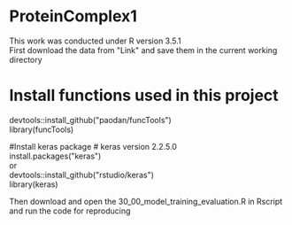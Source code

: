 # ProteinComplex1
This work was conducted under R version 3.5.1  
First download the data from "Link" and save them in the current working directory  

# Install functions used in this project  
devtools::install_github("paodan/funcTools")  
library(funcTools)  

#Install keras package # keras version 2.2.5.0  
install.packages("keras")  
or   
devtools::install_github("rstudio/keras")  
library(keras)   

Then download and open the 30_00_model_training_evaluation.R in Rscript and run the code for reproducing  
